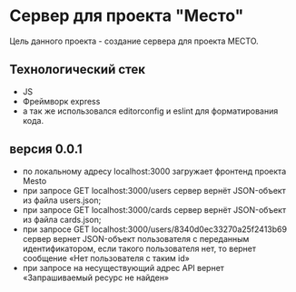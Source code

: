 Сервер для проекта "Место"
=============================
Цель данного проекта - создание сервера для проекта МЕСТО.

## Технологический стек
- JS
- Фреймворк express
- а так же использовался editorconfig и eslint для форматирования кода.

## версия 0.0.1
- по локальному адресу localhost:3000 загружает фронтенд проекта Mesto
- при запросе GET localhost:3000/users сервер вернёт JSON-объект из файла users.json;
- при запросе GET localhost:3000/cards сервер вернёт JSON-объект из файла cards.json;
- при запросе GET localhost:3000/users/8340d0ec33270a25f2413b69  сервер вернет JSON-объект пользователя с переданным идентификатором, если такого пользователя нет, то вернет сообщение «Нет пользователя с таким id»
- при запросе на несуществующий адрес API вернет «Запрашиваемый ресурс не найден»
